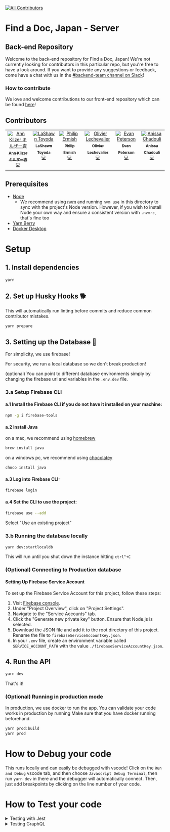 [![All Contributors](https://img.shields.io/github/all-contributors/ourjapanlife/findadoc-server?color=ee8449&style=for-the-badge)](#contributors)

# Find a Doc, Japan - Server

## Back-end Repository

Welcome to the back-end repository for Find a Doc, Japan! We're not currently looking for contributors in this particular repo, but you're free to have a look around. If you want to provide any suggestions or feedback, come have a chat with us in the [#backend-team channel on Slack](https://join.slack.com/t/find-a-doc/shared_invite/zt-s4744a6o-MGaGHzLN5wB9aXeha3vdsQ)!

### How to contribute

We love and welcome contributions to our front-end repository which can be found [here](https://github.com/ourjapanlife/findadoc-web)!

## Contributors

<!-- ALL-CONTRIBUTORS-LIST:START - Do not remove or modify this section -->
<!-- prettier-ignore-start -->
<!-- markdownlint-disable -->
<table>
  <tbody>
    <tr>
      <td align="center" valign="top" width="14.28%"><a href="http://www.annkilzer.net/"><img src="https://avatars.githubusercontent.com/u/4602369?v=4?s=100" width="100px;" alt="Ann Kilzer キルザー杏"/><br /><sub><b>Ann Kilzer キルザー杏</b></sub></a><br /><a href="https://github.com/ourjapanlife/findadoc-server/commits?author=ann-kilzer" title="Code">💻</a></td>
      <td align="center" valign="top" width="14.28%"><a href="https://github.com/theyokohamalife"><img src="https://avatars.githubusercontent.com/u/31802656?v=4?s=100" width="100px;" alt="LaShawn Toyoda"/><br /><sub><b>LaShawn Toyoda</b></sub></a><br /><a href="https://github.com/ourjapanlife/findadoc-server/commits?author=theyokohamalife" title="Code">💻</a></td>
      <td align="center" valign="top" width="14.28%"><a href="https://github.com/ermish"><img src="https://avatars.githubusercontent.com/u/4411499?v=4?s=100" width="100px;" alt="Philip Ermish"/><br /><sub><b>Philip Ermish</b></sub></a><br /><a href="https://github.com/ourjapanlife/findadoc-server/commits?author=ermish" title="Code">💻</a></td>
      <td align="center" valign="top" width="14.28%"><a href="https://github.com/RageZBla"><img src="https://avatars.githubusercontent.com/u/1196871?v=4?s=100" width="100px;" alt="Olivier Lechevalier"/><br /><sub><b>Olivier Lechevalier</b></sub></a><br /><a href="https://github.com/ourjapanlife/findadoc-server/commits?author=RageZBla" title="Code">💻</a></td>
      <td align="center" valign="top" width="14.28%"><a href="https://github.com/evan-desu"><img src="https://avatars.githubusercontent.com/u/86333067?v=4?s=100" width="100px;" alt="Evan Peterson"/><br /><sub><b>Evan Peterson</b></sub></a><br /><a href="https://github.com/ourjapanlife/findadoc-server/commits?author=evan-desu" title="Code">💻</a></td>
      <td align="center" valign="top" width="14.28%"><a href="https://github.com/Anissa3005"><img src="https://avatars.githubusercontent.com/u/114712265?v=4?s=100" width="100px;" alt="Anissa Chadouli"/><br /><sub><b>Anissa Chadouli</b></sub></a><br /><a href="https://github.com/ourjapanlife/findadoc-server/commits?author=Anissa3005" title="Code">💻</a></td>
    </tr>
  </tbody>
</table>

<!-- markdownlint-restore -->
<!-- prettier-ignore-end -->

<!-- ALL-CONTRIBUTORS-LIST:END -->

## Prerequisites

- [Node](https://nodejs.org)
  - We recommend using [nvm](https://github.com/nvm-sh/nvm) and running `nvm use` in this directory to sync with the project's Node version. However, if you wish to install Node your own way and ensure a consistent version with `.nvmrc`, that's fine too
- [Yarn Berry](https://yarnpkg.com/getting-started/install)
- [Docker Desktop](https://www.docker.com/products/docker-desktop/)

# Setup

## 1. Install dependencies

```sh
yarn
```

## 2. Set up Husky Hooks 🐕️

This will automatically run linting before commits and reduce common contributor mistakes.

```sh
yarn prepare
```

## 3. Setting up the Database 🐘

For simplicity, we use firebase!

For security, we run a local database so we don't break production!

(optional) You can point to different database environments simply by changing the firebase url and variables in the `.env.dev` file.

### 3.a Setup Firebase CLI

#### a.1 Install the Firebase CLI if you do not have it installed on your machine:

```sh
npm -g i firebase-tools
```

#### a.2 Install Java

on a mac, we recommend using [homebrew](https://brew.sh/)
```sh
brew install java
```
on a windows pc, we recommend using [chocolatey](https://chocolatey.org/)
```sh
choco install java
```

#### a.3 Log into Firebase CLI:

```sh
firebase login
```

#### a.4 Set the CLI to use the project:

```sh
firebase use --add
```

Select "Use an existing project"

### 3.b Running the database locally

```sh
yarn dev:startlocaldb
```

This will run until you shut down the instance hitting `ctrl^+C`

### (Optional) Connecting to Production database

#### Setting Up Firebase Service Account

To set up the Firebase Service Account for this project, follow these steps:

1. Visit [Firebase console](https://console.firebase.google.com/project/find-a-doc-japan/overview).
2. Under "Project Overview", click on "Project Settings".
3. Navigate to the "Service Accounts" tab.
4. Click the "Generate new private key" button. Ensure that Node.js is selected.
5. Download the JSON file and add it to the root directory of this project. Rename the file to `firebaseServiceAccountKey.json`.
6. In your `.env` file, create an environment variable called `SERVICE_ACCOUNT_PATH` with the value `./firebaseServiceAccountKey.json`.

## 4. Run the API

```sh
yarn dev
```

That's it!

### (Optional) Running in production mode

In production, we use docker to run the app. You can validate your code works in production by running
Make sure that you have docker running beforehand.

```sh
yarn prod:build
yarn prod
```

# How to Debug your code

This runs locally and can easily be debugged with vscode!
Click on the `Run and Debug` vscode tab, and then choose `Javascript Debug Terminal`, then run `yarn dev` in there and the debugger will automatically connect.
Then, just add breakpoints by clicking on the line number of your code.  

# How to Test your code

<details>
  <summary> Testing with Jest </summary>
  
  1. To run Jest directly from the CLI, install it globally with the following:
  
  ```sh
  npm install jest --global
  ```

  2. Start the Docker container:

  ```sh
  yarn test:dockerstart
  ```
  
  3. Run the tests:

  ```sh
  yarn test
  ```

</details>

<details>
  <summary>Testing GraphQL</summary>

1. Run `yarn generate` to generate the types locally
2. Run `yarn dev` to start the local server
3. Open your browser to <http://localhost:3001/>
4. Navigate to the Explorer section from the menu in the left pane.
5. Click `query: Query` under "Root Types
   ![image](./docs/root-types.png)
6. Click the `+` button to see the fields a **type** has that can be added to the query
   ![image](./docs/add-to-query.png)

7. Select the desired fields and they'll automatically get added to the query builder
   ![image](./docs/query-builder.png)

8. If you select a type that requires an ID (such as `Facility` or `HealthcareProfessional`) then add the ID in the "Variables" window at the bottom _as a string_.

![image](./docs/query-by-id.png)

9. If you'd like to share the query you built, such as demonstrating how you tested your code, check out [Apollo Explorer's sharing features](https://www.apollographql.com/blog/announcement/platform/save-and-share-your-graphql-operations-in-apollo-explorer/#sharing-a-collection).

</details>
